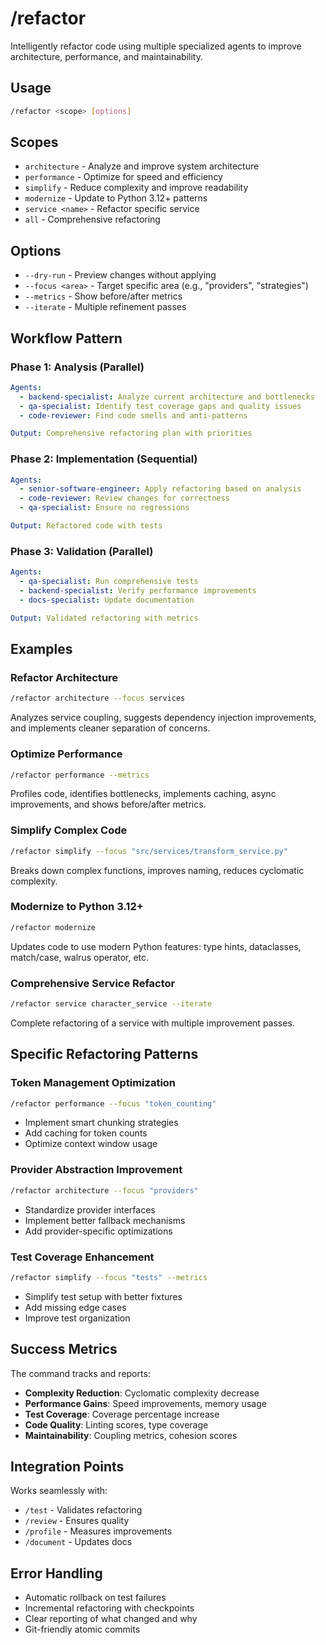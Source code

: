 # /refactor

Intelligently refactor code using multiple specialized agents to improve architecture, performance, and maintainability.

## Usage

```bash
/refactor <scope> [options]
```

## Scopes

- `architecture` - Analyze and improve system architecture
- `performance` - Optimize for speed and efficiency
- `simplify` - Reduce complexity and improve readability
- `modernize` - Update to Python 3.12+ patterns
- `service <name>` - Refactor specific service
- `all` - Comprehensive refactoring

## Options

- `--dry-run` - Preview changes without applying
- `--focus <area>` - Target specific area (e.g., "providers", "strategies")
- `--metrics` - Show before/after metrics
- `--iterate` - Multiple refinement passes

## Workflow Pattern

### Phase 1: Analysis (Parallel)
```yaml
Agents:
  - backend-specialist: Analyze current architecture and bottlenecks
  - qa-specialist: Identify test coverage gaps and quality issues
  - code-reviewer: Find code smells and anti-patterns

Output: Comprehensive refactoring plan with priorities
```

### Phase 2: Implementation (Sequential)
```yaml
Agents:
  - senior-software-engineer: Apply refactoring based on analysis
  - code-reviewer: Review changes for correctness
  - qa-specialist: Ensure no regressions

Output: Refactored code with tests
```

### Phase 3: Validation (Parallel)
```yaml
Agents:
  - qa-specialist: Run comprehensive tests
  - backend-specialist: Verify performance improvements
  - docs-specialist: Update documentation

Output: Validated refactoring with metrics
```

## Examples

### Refactor Architecture
```bash
/refactor architecture --focus services
```
Analyzes service coupling, suggests dependency injection improvements, and implements cleaner separation of concerns.

### Optimize Performance
```bash
/refactor performance --metrics
```
Profiles code, identifies bottlenecks, implements caching, async improvements, and shows before/after metrics.

### Simplify Complex Code
```bash
/refactor simplify --focus "src/services/transform_service.py"
```
Breaks down complex functions, improves naming, reduces cyclomatic complexity.

### Modernize to Python 3.12+
```bash
/refactor modernize
```
Updates code to use modern Python features: type hints, dataclasses, match/case, walrus operator, etc.

### Comprehensive Service Refactor
```bash
/refactor service character_service --iterate
```
Complete refactoring of a service with multiple improvement passes.

## Specific Refactoring Patterns

### Token Management Optimization
```bash
/refactor performance --focus "token_counting"
```
- Implement smart chunking strategies
- Add caching for token counts
- Optimize context window usage

### Provider Abstraction Improvement
```bash
/refactor architecture --focus "providers"
```
- Standardize provider interfaces
- Implement better fallback mechanisms
- Add provider-specific optimizations

### Test Coverage Enhancement
```bash
/refactor simplify --focus "tests" --metrics
```
- Simplify test setup with better fixtures
- Add missing edge cases
- Improve test organization

## Success Metrics

The command tracks and reports:
- **Complexity Reduction**: Cyclomatic complexity decrease
- **Performance Gains**: Speed improvements, memory usage
- **Test Coverage**: Coverage percentage increase
- **Code Quality**: Linting scores, type coverage
- **Maintainability**: Coupling metrics, cohesion scores

## Integration Points

Works seamlessly with:
- `/test` - Validates refactoring
- `/review` - Ensures quality
- `/profile` - Measures improvements
- `/document` - Updates docs

## Error Handling

- Automatic rollback on test failures
- Incremental refactoring with checkpoints
- Clear reporting of what changed and why
- Git-friendly atomic commits